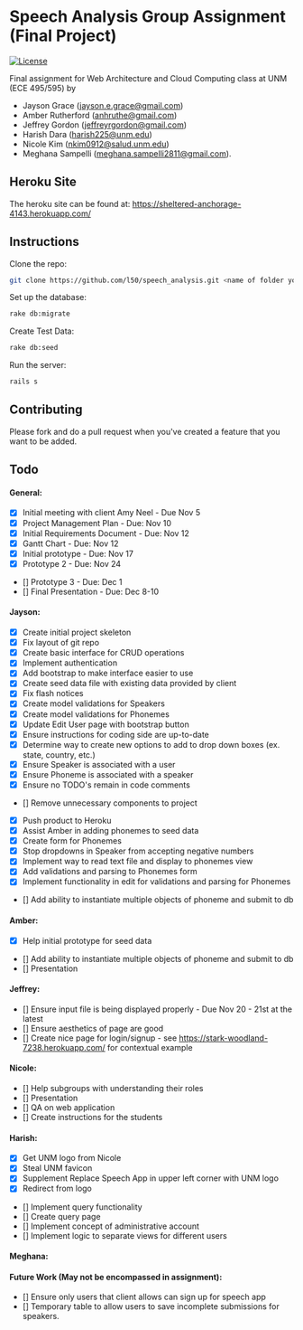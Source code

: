 # Speech Analysis Group Assignment (Final Project)

[![License](http://img.shields.io/:license-mit-blue.svg)](http://doge.mit-license.org)

Final assignment for Web Architecture and Cloud Computing class at UNM (ECE 495/595) by

* Jayson Grace (jayson.e.grace@gmail.com)
* Amber Rutherford (anhruthe@gmail.com)
* Jeffrey Gordon (jeffreyrgordon@gmail.com)
* Harish Dara (harish225@unm.edu)
* Nicole Kim (nkim0912@salud.unm.edu)
* Meghana Sampelli (meghana.sampelli2811@gmail.com).


## Heroku Site
The heroku site can be found at: https://sheltered-anchorage-4143.herokuapp.com/

## Instructions

Clone the repo:
```bash
git clone https://github.com/l50/speech_analysis.git <name of folder you choose> && cd <name of folder you chose>
```
Set up the database:
```bash
rake db:migrate
```
Create Test Data:
```bash
rake db:seed
```
Run the server:
```bash
rails s
```

## Contributing
Please fork and do a pull request when you've created a feature that you want to be added.

## Todo
#### General:
- [x] Initial meeting with client Amy Neel - Due Nov 5
- [x] Project Management Plan - Due: Nov 10
- [x] Initial Requirements Document - Due: Nov 12
- [x] Gantt Chart - Due: Nov 12
- [x] Initial prototype - Due: Nov 17
- [x] Prototype 2 - Due: Nov 24
- [] Prototype 3 - Due: Dec 1
- [] Final Presentation - Due: Dec 8-10

#### Jayson:
- [x] Create initial project skeleton
- [x] Fix layout of git repo
- [x] Create basic interface for CRUD operations
- [x] Implement authentication
- [x] Add bootstrap to make interface easier to use
- [x] Create seed data file with existing data provided by client
- [x] Fix flash notices
- [x] Create model validations for Speakers
- [x] Create model validations for Phonemes
- [x] Update Edit User page with bootstrap button
- [x] Ensure instructions for coding side are up-to-date
- [x] Determine way to create new options to add to drop down boxes (ex. state, country, etc.)
- [x] Ensure Speaker is associated with a user
- [x] Ensure Phoneme is associated with a speaker
- [x] Ensure no TODO's remain in code comments
- [] Remove unnecessary components to project
- [x] Push product to Heroku
- [x] Assist Amber in adding phonemes to seed data 
- [x] Create form for Phonemes
- [x] Stop dropdowns in Speaker from accepting negative numbers
- [x] Implement way to read text file and display to phonemes view
- [x] Add validations and parsing to Phonemes form
- [x] Implement functionality in edit for validations and parsing for Phonemes
- [] Add ability to instantiate multiple objects of phoneme and submit to db

#### Amber:
- [x] Help initial prototype for seed data
- [] Add ability to instantiate multiple objects of phoneme and submit to db
- [] Presentation

#### Jeffrey:
- [] Ensure input file is being displayed properly - Due Nov 20 - 21st at the latest
- [] Ensure aesthetics of page are good
- [] Create nice page for login/signup - see https://stark-woodland-7238.herokuapp.com/ for contextual example

#### Nicole:
- [] Help subgroups with understanding their roles
- [] Presentation
- [] QA on web application
- [] Create instructions for the students

#### Harish:
- [x] Get UNM logo from Nicole
- [x] Steal UNM favicon
- [x] Supplement Replace Speech App in upper left corner with UNM logo
- [x] Redirect from logo 
- [] Implement query functionality
- [] Create query page
- [] Implement concept of administrative account
- [] Implement logic to separate views for different users

#### Meghana:

#### Future Work (May not be encompassed in assignment):
- [] Ensure only users that client allows can sign up for speech app
- [] Temporary table to allow users to save incomplete submissions for speakers.